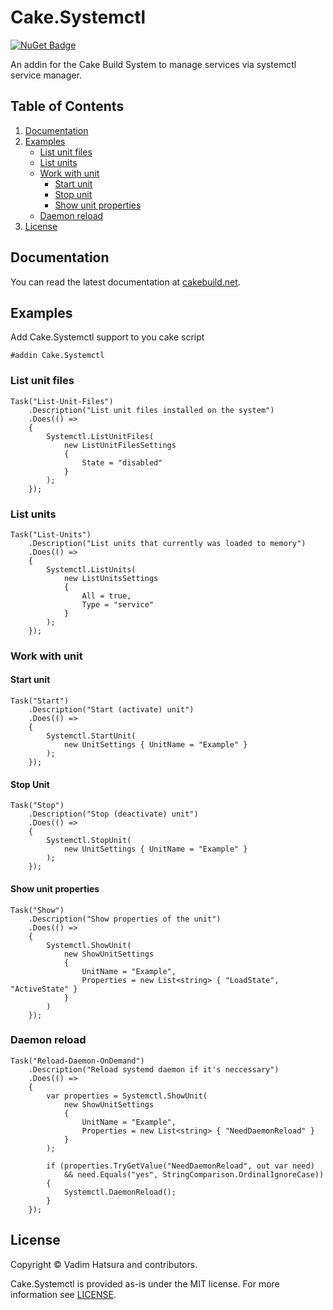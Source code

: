 # Cake.Systemctl

[![NuGet Badge](https://buildstats.info/nuget/Cake.Systemctl)](https://www.nuget.org/packages/Cake.Systemctl)

An addin for the Cake Build System to manage services via systemctl service manager.

## Table of Contents

1. [Documentation](https://github.com/vhatsura/Cake.Systemctl#documentation)
2. [Examples](https://github.com/vhatsura/Cake.Systemctl#examples)
    - [List unit files](https://github.com/vhatsura/Cake.Systemctl#list-unit-files)
    - [List units](https://github.com/vhatsura/Cake.Systemctl#list-units)
    - [Work with unit](https://github.com/vhatsura/Cake.Systemctl#work-with-unit)
        - [Start unit](https://github.com/vhatsura/Cake.Systemctl#start-unit)
        - [Stop unit](https://github.com/vhatsura/Cake.Systemctl#stop-unit)
        - [Show unit properties](https://github.com/vhatsura/Cake.Systemctl#show-unit-properties)
    - [Daemon reload](https://github.com/vhatsura/Cake.Systemctl#daemon-reload)
3. [License](https://github.com/vhatsura/Cake.Systemctl#license)

## Documentation

You can read the latest documentation at [cakebuild.net](https://cakebuild.net/dsl/systemctl).

## Examples

Add Cake.Systemctl support to you cake script

```cake
#addin Cake.Systemctl
```

### List unit files

```cake
Task("List-Unit-Files")
    .Description("List unit files installed on the system")
    .Does(() =>
    {
        Systemctl.ListUnitFiles(
            new ListUnitFilesSettings
            {
                State = "disabled"
            }
        );
    });
```

### List units

```cake
Task("List-Units")
    .Description("List units that currently was loaded to memory")
    .Does(() =>
    {
        Systemctl.ListUnits(
            new ListUnitsSettings
            {
                All = true,
                Type = "service"
            }
        );
    });
```

### Work with unit

#### Start unit

```cake
Task("Start")
    .Description("Start (activate) unit")
    .Does(() =>
    {
        Systemctl.StartUnit(
            new UnitSettings { UnitName = "Example" }
        );
    });
```

#### Stop Unit

```cake
Task("Stop")
    .Description("Stop (deactivate) unit")
    .Does(() =>
    {
        Systemctl.StopUnit(
            new UnitSettings { UnitName = "Example" }
        );
    });
```

#### Show unit properties

```cake
Task("Show")
    .Description("Show properties of the unit")
    .Does(() =>
    {
        Systemctl.ShowUnit(
            new ShowUnitSettings
            {
                UnitName = "Example",
                Properties = new List<string> { "LoadState", "ActiveState" }
            }
        )
    });
```

### Daemon reload

```cake
Task("Reload-Daemon-OnDemand")
    .Description("Reload systemd daemon if it's neccessary")
    .Does(() =>
    {
        var properties = Systemctl.ShowUnit(
            new ShowUnitSettings
            {
                UnitName = "Example",
                Properties = new List<string> { "NeedDaemonReload" }
            }
        );

        if (properties.TryGetValue("NeedDaemonReload", out var need)
            && need.Equals("yes", StringComparison.OrdinalIgnoreCase))
        {
            Systemctl.DaemonReload();
        }
    });
```

## License

Copyright © Vadim Hatsura and contributors.

Cake.Systemctl is provided as-is under the MIT license. For more information see [LICENSE](https://github.com/vhatsura/Cake.Systemctl/blob/master/LICENSE).
